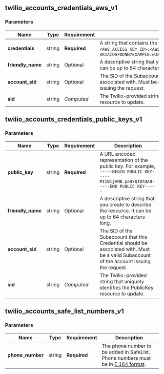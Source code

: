 
## twilio_accounts_credentials_aws_v1

### Parameters

Name | Type | Requirement | Description
--- | --- | --- | ---
**credentials** | string | **Required** | A string that contains the AWS access credentials in the format `<AWS_ACCESS_KEY_ID>:<AWS_SECRET_ACCESS_KEY>`. For example, `AKIAIOSFODNN7EXAMPLE:wJalrXUtnFEMI/K7MDENG/bPxRfiCYEXAMPLEKEY`
**friendly_name** | string | Optional | A descriptive string that you create to describe the resource. It can be up to 64 characters long.
**account_sid** | string | Optional | The SID of the Subaccount that this Credential should be associated with. Must be a valid Subaccount of the account issuing the request.
**sid** | string | *Computed* | The Twilio-provided string that uniquely identifies the AWS resource to update.

## twilio_accounts_credentials_public_keys_v1

### Parameters

Name | Type | Requirement | Description
--- | --- | --- | ---
**public_key** | string | **Required** | A URL encoded representation of the public key. For example, `-----BEGIN PUBLIC KEY-----MIIBIjANB.pa9xQIDAQAB-----END PUBLIC KEY-----`
**friendly_name** | string | Optional | A descriptive string that you create to describe the resource. It can be up to 64 characters long.
**account_sid** | string | Optional | The SID of the Subaccount that this Credential should be associated with. Must be a valid Subaccount of the account issuing the request
**sid** | string | *Computed* | The Twilio-provided string that uniquely identifies the PublicKey resource to update.

## twilio_accounts_safe_list_numbers_v1

### Parameters

Name | Type | Requirement | Description
--- | --- | --- | ---
**phone_number** | string | **Required** | The phone number to be added in SafeList. Phone numbers must be in [E.164 format](https://www.twilio.com/docs/glossary/what-e164).

